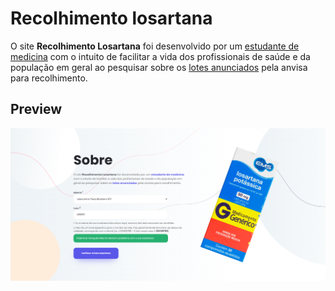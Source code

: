 # Recolhimento losartana
O site <strong>Recolhimento Losartana</strong> foi desenvolvido por um
        <a href="https://www.instagram.com/davidmnery/" target="_blank">estudante de medicina</a>
        com o intuito de
        facilitar a vida dos profissionais de saúde e da população em geral ao pesquisar sobre os
        <a href="https://www.gov.br/anvisa/pt-br/assuntos/noticias-anvisa/2022/anvisa-determina-recolhimento-de-lotes-do-anti-hipertensivo-losartana/losartana.recolhimento"
          target="_blank">lotes anunciados</a>
        pela anvisa para recolhimento.

## Preview
![image](./.github/index.png)